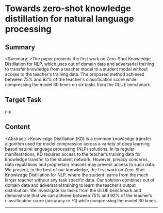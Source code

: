 # Towards zero-shot knowledge distillation for natural language processing

## Summary

<Summary: >The paper presents the first work on Zero-Shot Knowledge Distillation for NLP, which uses out of domain data and adversarial training to transfer knowledge from a teacher model to a student model without access to the teacher's training data. The proposed method achieved between 75% and 92% of the teacher's classification score while compressing the model 30 times on six tasks from the GLUE benchmark.


## Target Task

nlp

## Content

<Abstract: >Knowledge Distillation (KD) is a common knowledge transfer algorithm used for model compression across a variety of deep learning based natural language processing (NLP) solutions. In its regular manifestations, KD requires access to the teacher’s training data for knowledge transfer to the student network. However, privacy concerns, data regulations and proprietary reasons may prevent access to such data. We present, to the best of our knowledge, the first work on Zero-Shot Knowledge Distillation for NLP, where the student learns from the much larger teacher without any task specific data. Our solution combines out of domain data and adversarial training to learn the teacher’s output distribution. We investigate six tasks from the GLUE benchmark and demonstrate that we can achieve between 75% and 92% of the teacher’s classification score (accuracy or F1) while compressing the model 30 times.



---

